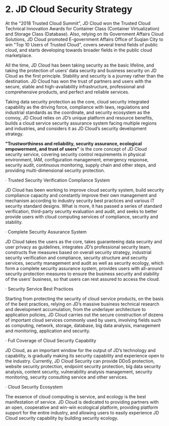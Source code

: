 # 2. JD Cloud Security Strategy

At the "2018 Trusted Cloud Summit", JD Cloud won the Trusted Cloud Technical Innovation Awards for Container Class (Container Virtualization) and Storage Class (Database). Also, relying on its Government Affairs Cloud Solutions, JD Cloud promoted E-government Affairs Office of Suqian City to win "Top 10 Users of Trusted Cloud", covers several trend fields of public cloud, and starts developing towards broader fields in the public cloud marketplace.

All the time, JD Cloud has been taking security as the basic lifeline, and taking the protection of users’ data security and business security on JD Cloud as the first principle. Stability and security is a journey rather than the destination. JD Cloud has won the trust of partners and users with the secure, stable and high-availability infrastructure, professional and comprehensive products, and perfect and reliable services.

Taking data security protection as the core, cloud security integrated capability as the driving force, compliance with laws, regulations and industrial standards as the coordinate, and security ecosystem as the convoy, JD Cloud relies on JD’s unique platform and resource benefits, builds a cloud service security assurance system facing multiple regions and industries, and considers it as JD Cloud’s security development strategy.

**"Trustworthiness and reliability, security assurance, ecological empowerment, and trust of users"** is the core concept of JD Cloud security service, covering security control requirements in physical environment, IAM, configuration management, emergency response, security audit, continuous monitoring, supply chain and other steps, and providing multi-dimensional security protection.

· Trusted Security Verification Compliance System

JD Cloud has been working to improve cloud security system, build security compliance capacity and constantly improve their own management and mechanism according to industry security best practices and various IT security standard designs. What is more, it has passed a series of standard verification, third-party security evaluation and audit, and seeks to better provide users with cloud computing services of compliance, security and stability.

· Complete Security Assurance System

JD Cloud takes the users as the core, takes guaranteeing data security and user privacy as guidelines, integrates JD’s professional security team, constructs five measures based on overall security strategy, industrial security verification and compliance, security structure and security services, security management and audit as well as security ecology, which form a complete security assurance system, provides users with all-around security protection measures to ensure the business security and stability of the users’ business, so that users can rest assured to access the cloud.

· Security Service Best Practices

Starting from protecting the security of cloud service products, on the basis of the best practices, relying on JD’s massive business technical research and development accumulation, from the underlayer architecture to application policies, JD Cloud carries out the secure construction of dozens of important cloud services commonly used by users, involving fields such as computing, network, storage, database, big data analysis, management and monitoring, application and security.

· Full Coverage of Cloud Security Capability

JD Cloud, as an important window for the output of JD’s technology and capability, is gradually making its security capability and experience open to the industry. Currently, JD Cloud Security can provide DDoS protection, website security protection, endpoint security protection, big data security analysis, content security, vulnerability analysis management, security monitoring, security consulting service and other services.

· Cloud Security Ecosystem

The essence of cloud computing is service, and ecology is the best manifestation of service. JD Cloud is dedicated to providing partners with an open, cooperative and win-win ecological platform, providing platform support for the entire industry, and allowing users to easily experience JD Cloud security capability by building security ecology.
